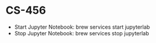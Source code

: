 # CS-456

- Start Jupyter Notebook: brew services start jupyterlab
- Stop Jupyter Notebook: brew services stop jupyterlab
